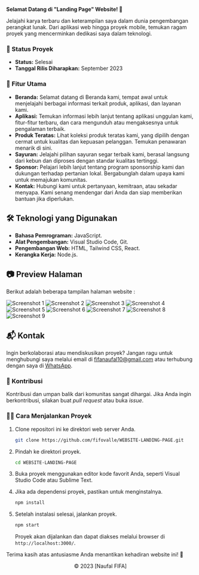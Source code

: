 **Selamat Datang di "Landing Page" Website! 🚀**

Jelajahi karya terbaru dan keterampilan saya dalam dunia pengembangan perangkat lunak. Dari aplikasi web hingga proyek mobile, temukan ragam proyek yang mencerminkan dedikasi saya dalam teknologi.

### 🚧 Status Proyek

- **Status:** Selesai
- **Tanggal Rilis Diharapkan:** September 2023

### 🚀 Fitur Utama

- **Beranda:** Selamat datang di Beranda kami, tempat awal untuk menjelajahi berbagai informasi terkait produk, aplikasi, dan layanan kami.
- **Aplikasi:** Temukan informasi lebih lanjut tentang aplikasi unggulan kami, fitur-fitur terbaru, dan cara mengunduh atau mengaksesnya untuk pengalaman terbaik.
- **Produk Teratas:** Lihat koleksi produk teratas kami, yang dipilih dengan cermat untuk kualitas dan kepuasan pelanggan. Temukan penawaran menarik di sini.
- **Sayuran:** Jelajahi pilihan sayuran segar terbaik kami, berasal langsung dari kebun dan diproses dengan standar kualitas tertinggi.
- **Sponsor:** Pelajari lebih lanjut tentang program sponsorship kami dan dukungan terhadap pertanian lokal. Bergabunglah dalam upaya kami untuk memajukan komunitas.
- **Kontak:** Hubungi kami untuk pertanyaan, kemitraan, atau sekadar menyapa. Kami senang mendengar dari Anda dan siap memberikan bantuan jika diperlukan.

## 🛠️ Teknologi yang Digunakan

- **Bahasa Pemrograman:** JavaScript.
- **Alat Pengembangan:** Visual Studio Code, Git.
- **Pengembangan Web:** HTML, Tailwind CSS, React.
- **Kerangka Kerja:** Node.js.

## 📷 Preview Halaman

Berikut adalah beberapa tampilan halaman website :

![Screenshot 1](https://github.com/fifovalle/WEBSITE-LANDING-PAGE/assets/90078068/5028f086-5cdc-4264-8b67-4854fefc1bed)
![Screenshot 2](https://github.com/fifovalle/WEBSITE-LANDING-PAGE/assets/90078068/65c5506e-8bf0-406a-ae6b-f0948637cc30)
![Screenshot 3](https://github.com/fifovalle/WEBSITE-LANDING-PAGE/assets/90078068/64f21d2d-a3b1-4938-b6ea-0696500807ad)
![Screenshot 4](https://github.com/fifovalle/WEBSITE-LANDING-PAGE/assets/90078068/38f2da2d-13b0-412a-87ae-fdb27c06dfa6)
![Screenshot 5](https://github.com/fifovalle/WEBSITE-LANDING-PAGE/assets/90078068/30fb5ed8-5be8-465b-a880-40f3aca55d9d)
![Screenshot 6](https://github.com/fifovalle/WEBSITE-LANDING-PAGE/assets/90078068/084dfa2a-b7a7-4187-98ec-a54a726faf67)
![Screenshot 7](https://github.com/fifovalle/WEBSITE-LANDING-PAGE/assets/90078068/abfb63a8-8dac-40e5-8bf8-ba21d5d71739)
![Screenshot 8](https://github.com/fifovalle/WEBSITE-LANDING-PAGE/assets/90078068/7a24594b-76cb-4029-b70c-eea054fb52f6)
![Screenshot 9](https://github.com/fifovalle/WEBSITE-LANDING-PAGE/assets/90078068/6951ff72-b9d4-4a1f-895d-56ab84585137)

## 📬 Kontak

Ingin berkolaborasi atau mendiskusikan proyek? Jangan ragu untuk menghubungi saya melalui email di [fifanaufal10@gmail.com](mailto:fifanaufal10@gmail.com) atau terhubung dengan saya di [WhatsApp](https://wa.me/+6282318334287).

### 🙏 Kontribusi

Kontribusi dan umpan balik dari komunitas sangat dihargai. Jika Anda ingin berkontribusi, silakan buat _pull request_ atau buka _issue_.

### 👨‍💻 Cara Menjalankan Proyek

1. Clone repositori ini ke direktori web server Anda.

   ```bash
   git clone https://github.com/fifovalle/WEBSITE-LANDING-PAGE.git
   ```
   
2. Pindah ke direktori proyek.

   ```bash
   cd WEBSITE-LANDING-PAGE
   ```

3. Buka proyek menggunakan editor kode favorit Anda, seperti Visual Studio Code atau Sublime Text.

4. Jika ada dependensi proyek, pastikan untuk menginstalnya.

   ```bash
   npm install
   ```

5. Setelah instalasi selesai, jalankan proyek.

   ```bash
   npm start
   ```

   Proyek akan dijalankan dan dapat diakses melalui browser di `http://localhost:3000/`.

Terima kasih atas antusiasme Anda menantikan kehadiran website ini! 🙌

<div align="center">
  &copy; 2023 [Naufal FIFA]
</div>
